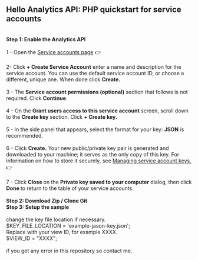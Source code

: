 ## Hello Analytics API: PHP quickstart for service accounts
<br>
<b>Step 1: Enable the Analytics API</b>
<br><br>
1 - Open the <a href="https://console.developers.google.com/iam-admin/serviceaccounts">Service accounts page</a> 👉
<br><br>
2- Click <b> + Create Service Account</b> enter a name and description for the service account. You can use the default service account ID, or choose a different, unique one. When done click <b>Create.</b>
<br><br>
3 - The <b>Service account permissions (optional)</b> section that follows is not required. Click <b>Continue</b>.
<br><br>
4 - On the <b>Grant users access to this service account</b> screen, scroll down to the <b> Create key </b>
section. Click <b> + Create key.</b>
<br><br>
5 - In the side panel that appears, select the format for your key: <b>JSON</b>  is recommended.
<br><br>
6 - Click <b>Create.</b>  Your new public/private key pair is generated and downloaded to your machine; it serves as the only copy of this key. For information on how to store it securely, see  <a href="https://cloud.google.com/iam/docs/understanding-service-accounts#managing_service_account_keys">Managing service account keys.</a> 👉
<br><br>
7 - Click <b>Close </b> on the <b>Private key saved to your computer</b> dialog, then click <b>Done </b> to return to the table of your service accounts.
<br><br>
<b>Step 2: Download Zip / Clone Git</b><br>
<b>Step 3: Setup the sample</b><br>
<br>
change the key file location if necessary.<br>
$KEY_FILE_LOCATION = 'example-jason-key.json';
<br>
Replace with your view ID, for example XXXX.<br>
$VIEW_ID = "XXXX";
<br>
<br>
if you get any error in this repository so contact me. 
